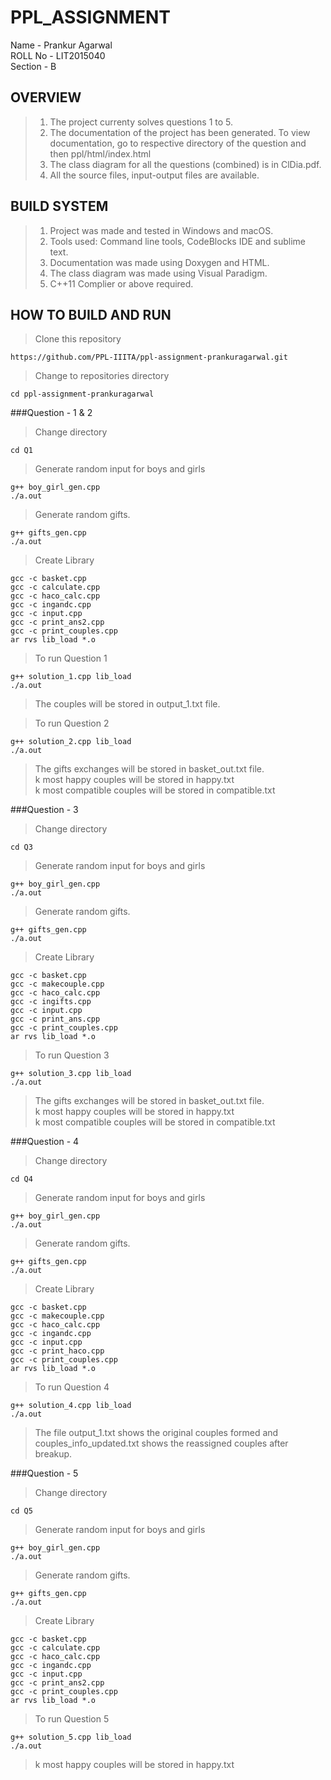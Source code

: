 # PPL_ASSIGNMENT
Name - Prankur Agarwal  
ROLL No - LIT2015040   
Section - B

## OVERVIEW
> 1) The project currenty solves questions 1 to 5.  
> 2) The documentation of the project has been generated. To view documentation, go to respective directory of the question and then ppl/html/index.html  
> 3) The class diagram for all the questions (combined) is in ClDia.pdf.  
> 4) All the source files, input-output files are available.  

## BUILD SYSTEM
> 1) Project was made and tested in Windows and macOS.  
> 2) Tools used: Command line tools, CodeBlocks IDE and sublime text.  
> 3) Documentation was made using Doxygen and HTML.  
> 4) The class diagram was made using Visual Paradigm.  
> 5) C++11 Complier or above required.  

## HOW TO BUILD AND RUN

> Clone this repository
```
https://github.com/PPL-IIITA/ppl-assignment-prankuragarwal.git 
```

>Change to repositories directory
```
cd ppl-assignment-prankuragarwal
```

###Question - 1 & 2
>Change directory
```
cd Q1
```

> Generate random input for boys and girls
```
g++ boy_girl_gen.cpp
./a.out
```
> Generate random gifts.
```
g++ gifts_gen.cpp
./a.out
```
> Create Library
```
gcc -c basket.cpp
gcc -c calculate.cpp
gcc -c haco_calc.cpp
gcc -c ingandc.cpp
gcc -c input.cpp
gcc -c print_ans2.cpp
gcc -c print_couples.cpp
ar rvs lib_load *.o 
```

> To run Question 1
```
g++ solution_1.cpp lib_load
./a.out
```
> The couples will be stored in output_1.txt file.    

> To run Question 2
```
g++ solution_2.cpp lib_load
./a.out
```

> The gifts exchanges will be stored in basket_out.txt file.  
> k most happy couples will be stored in happy.txt  
> k most compatible couples will be stored in compatible.txt  

###Question - 3
>Change directory
```
cd Q3
```

> Generate random input for boys and girls
```
g++ boy_girl_gen.cpp
./a.out
```
> Generate random gifts.
```
g++ gifts_gen.cpp
./a.out
```
> Create Library
```
gcc -c basket.cpp
gcc -c makecouple.cpp
gcc -c haco_calc.cpp
gcc -c ingifts.cpp
gcc -c input.cpp
gcc -c print_ans.cpp
gcc -c print_couples.cpp
ar rvs lib_load *.o 
```

> To run Question 3
```
g++ solution_3.cpp lib_load
./a.out
```

> The gifts exchanges will be stored in basket_out.txt file.  
> k most happy couples will be stored in happy.txt  
> k most compatible couples will be stored in compatible.txt  

###Question - 4
>Change directory
```
cd Q4
```

> Generate random input for boys and girls
```
g++ boy_girl_gen.cpp
./a.out
```
> Generate random gifts.
```
g++ gifts_gen.cpp
./a.out
```
> Create Library
```
gcc -c basket.cpp
gcc -c makecouple.cpp
gcc -c haco_calc.cpp
gcc -c ingandc.cpp
gcc -c input.cpp
gcc -c print_haco.cpp
gcc -c print_couples.cpp
ar rvs lib_load *.o 
```

> To run Question 4
```
g++ solution_4.cpp lib_load
./a.out
```

> The file output_1.txt shows the original couples formed and couples_info_updated.txt shows the reassigned couples after breakup. 


###Question - 5
>Change directory
```
cd Q5
```

> Generate random input for boys and girls
```
g++ boy_girl_gen.cpp
./a.out
```
> Generate random gifts.
```
g++ gifts_gen.cpp
./a.out
```
> Create Library
```
gcc -c basket.cpp
gcc -c calculate.cpp
gcc -c haco_calc.cpp
gcc -c ingandc.cpp
gcc -c input.cpp
gcc -c print_ans2.cpp
gcc -c print_couples.cpp
ar rvs lib_load *.o 
```

> To run Question 5
```
g++ solution_5.cpp lib_load
./a.out
```

> k most happy couples will be stored in happy.txt 